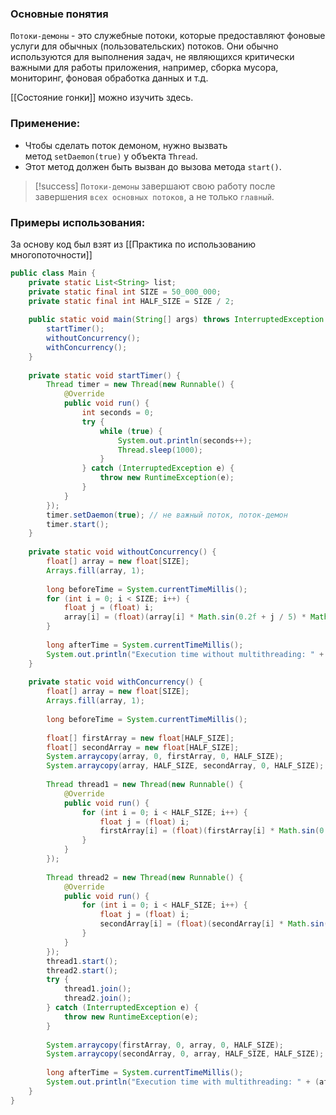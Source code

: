 ### Основные понятия

`Потоки-демоны` - это служебные потоки, которые предоставляют фоновые услуги для обычных (пользовательских) потоков. Они обычно используются для выполнения задач, не являющихся критически важными для работы приложения, например, сборка мусора, мониторинг, фоновая обработка данных и т.д.

[[Состояние гонки]] можно изучить здесь.
### Применение:

- Чтобы сделать поток демоном, нужно вызвать метод `setDaemon(true)` у объекта `Thread`.
- Этот метод должен быть вызван до вызова метода `start()`.

>[!success] `Потоки-демоны` завершают свою работу после завершения `всех основных потоков`, а не только `главный`.
### Примеры использования: 

За основу код был взят из [[Практика по использованию многопоточности]]

```java
public class Main {  
    private static List<String> list;  
    private static final int SIZE = 50_000_000;  
    private static final int HALF_SIZE = SIZE / 2;  
  
    public static void main(String[] args) throws InterruptedException {  
        startTimer();  
        withoutConcurrency();  
        withConcurrency();  
    }  
  
    private static void startTimer() {  
        Thread timer = new Thread(new Runnable() {  
            @Override  
            public void run() {  
                int seconds = 0;  
                try {  
                    while (true) {  
                        System.out.println(seconds++);  
                        Thread.sleep(1000);  
                    }  
                } catch (InterruptedException e) {  
                    throw new RuntimeException(e);  
                }  
            }  
        });  
        timer.setDaemon(true); // не важный поток, поток-демон  
        timer.start();  
    }  
  
    private static void withoutConcurrency() {  
        float[] array = new float[SIZE];  
        Arrays.fill(array, 1);  
  
        long beforeTime = System.currentTimeMillis();  
        for (int i = 0; i < SIZE; i++) {  
            float j = (float) i;  
            array[i] = (float)(array[i] * Math.sin(0.2f + j / 5) * Math.cos(0.2f + j / 5) * Math.cos(0.4f + j / 2));  
        }  
  
        long afterTime = System.currentTimeMillis();  
        System.out.println("Execution time without multithreading: " + (afterTime - beforeTime) + " ms");  
    }  
  
    private static void withConcurrency() {  
        float[] array = new float[SIZE];  
        Arrays.fill(array, 1);  
  
        long beforeTime = System.currentTimeMillis();  
  
        float[] firstArray = new float[HALF_SIZE];  
        float[] secondArray = new float[HALF_SIZE];  
        System.arraycopy(array, 0, firstArray, 0, HALF_SIZE);  
        System.arraycopy(array, HALF_SIZE, secondArray, 0, HALF_SIZE);  
  
        Thread thread1 = new Thread(new Runnable() {  
            @Override  
            public void run() {  
                for (int i = 0; i < HALF_SIZE; i++) {  
                    float j = (float) i;  
                    firstArray[i] = (float)(firstArray[i] * Math.sin(0.2f + j / 5) * Math.cos(0.2f + j / 5) * Math.cos(0.4f + j / 2));  
                }  
            }  
        });  
  
        Thread thread2 = new Thread(new Runnable() {  
            @Override  
            public void run() {  
                for (int i = 0; i < HALF_SIZE; i++) {  
                    float j = (float) i;  
                    secondArray[i] = (float)(secondArray[i] * Math.sin(0.2f + j / 5) * Math.cos(0.2f + j / 5) * Math.cos(0.4f + j / 2));  
                }  
            }  
        });  
        thread1.start();  
        thread2.start();  
        try {  
            thread1.join();  
            thread2.join();  
        } catch (InterruptedException e) {  
            throw new RuntimeException(e);  
        }  
  
        System.arraycopy(firstArray, 0, array, 0, HALF_SIZE);  
        System.arraycopy(secondArray, 0, array, HALF_SIZE, HALF_SIZE);  
  
        long afterTime = System.currentTimeMillis();  
        System.out.println("Execution time with multithreading: " + (afterTime - beforeTime) + " ms");  
    }  
}
```

